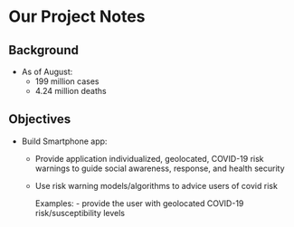 # Our Project Notes

## Background 

- As of August: 
	- 199 million cases
	- 4.24 million deaths

## Objectives 
- Build Smartphone app:
	- Provide application individualized, geolocated, COVID-19 risk warnings to guide social awareness, response, and health security
	- Use risk warning models/algorithms to advice users of covid risk
	
		Examples: 
			- provide the user with geolocated COVID-19 risk/susceptibility levels
